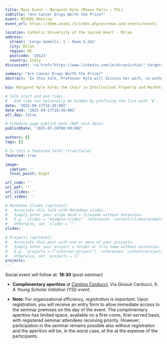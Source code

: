 ```yaml
---
title: Main Event - Margaret Kyle (Mines Paris – PSL)
subtitle: "Are Cancer Drugs Worth the Price?"
event: MInERS Meeting
event_url: https://demm.unimi.it/index.php/en/news-and-events/events

location: Catholic University of the Sacred Heart - Milan
address:
  street: 'Largo Gemelli, 1 – Room G.242'
  city: Milan
  region: MI
  postcode: '20123'
  country: Italy
discussant: '<a href="https://www.linkedin.com/in/drcavicchia/" target="_blank">Demetrio Cavicchia</a> (Head of IP of Angelini Industries)'

summary: "Are Cancer Drugs Worth the Price?"
abstract: 'In this talk, Professor Kyle will discuss her work, co-authored with Pierre Dubois, on the effect of pharmaceutical innovation on cancer mortality rates. Cancer is a leading cause of death in developed countries, and cancer treatments are the top category of pharmaceutical spending in the United States and Europe. This paper investigates whether novel cancer therapies reduce mortality and their cost per statistical life year saved. The study analyzes data from 24 countries and 22 cancer sites over 20 years, examining the causal relationship between the availability of approved treatments and cancer-specific mortality.'

bio: Margaret Kyle holds the Chair in Intellectual Property and Markets for Technology at Mines-Paris PSL. She has previously held academic positions at the Toulouse School of Economics, London Business School, Duke University, Carnegie Mellon University, and was a visiting professor at Kellogg School of Management and the University of Hong Kong. Her research focuses on innovation, productivity, and competition, particularly in the pharmaceutical industry.

# Talk start and end times.
#   End time can optionally be hidden by prefixing the line with `#`.
date: '2025-09-17T16:30:00Z'
date_end: '2025-09-17T18:30:00Z'
all_day: false

# Schedule page publish date (NOT talk date).
publishDate: '2025-07-20T00:00:00Z'

authors: []
tags: []

# Is this a featured talk? (true/false)
featured: true

image:
  caption: ''
  focal_point: Right

url_code: ''
url_pdf: ''
url_slides: ''
url_video: ''

# Markdown Slides (optional).
#   Associate this talk with Markdown slides.
#   Simply enter your slide deck's filename without extension.
#   E.g. `slides = "example-slides"` references `content/slides/example-slides.md`.
#   Otherwise, set `slides = ""`.
slides:

# Projects (optional).
#   Associate this post with one or more of your projects.
#   Simply enter your project's folder or file name without extension.
#   E.g. `projects = ["internal-project"]` references `content/project/deep-learning/index.md`.
#   Otherwise, set `projects = []`.
projects:
---
```

Social event will follow at: **18:30** (post-seminar)

- **Complimentary aperitivo** at [_Cantina Carducci_](https://g.co/kgs/kfGAZAc), Via Giosuè Carducci, 9.
_A Young Scholar Initiative (YSI) event_.

- **Note**: For organizational efficiency, _registration is important_. Upon registration, you will receive an entry form to allow immediate access to the seminar premises on the day of the event. The complimentary aperitivo has limited space, available on a first-come, first-served basis, with registered seminar attendees receiving priority. However, participation in the seminar remains possible also without registration and the aperitivo will be, in the worst case, at the at the expense of the participants.
